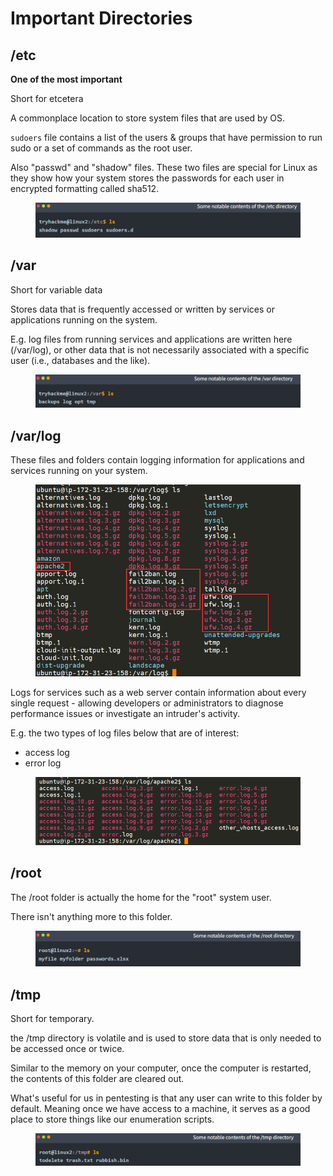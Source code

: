# Important Directories

## /etc

**One of the most important**

Short for etcetera

A commonplace location to store system files that are used by OS.

`sudoers` file contains a list of the users & groups that have permission to run sudo or a set of commands as the root user.

Also "passwd" and "shadow" files. These two files are special for Linux as they show how your system stores the passwords for each user in encrypted formatting called sha512.

<figure><img src="../.gitbook/assets/image (1) (1) (1) (1).png" alt=""><figcaption></figcaption></figure>

## /var

Short for variable data

Stores data that is frequently accessed or written by services or applications running on the system.

E.g. log files from running services and applications are written here (/var/log), or other data that is not necessarily associated with a specific user (i.e., databases and the like).

<figure><img src="../.gitbook/assets/image (2) (1).png" alt=""><figcaption></figcaption></figure>

## /var/log

These files and folders contain logging information for applications and services running on your system.

<figure><img src="../.gitbook/assets/image (3).png" alt=""><figcaption></figcaption></figure>

Logs for services such as a web server contain information about every single request - allowing developers or administrators to diagnose performance issues or investigate an intruder's activity.

E.g. the two types of log files below that are of interest:

* access log
* error log

<figure><img src="../.gitbook/assets/image (4).png" alt=""><figcaption></figcaption></figure>

## /root

The /root folder is actually the home for the "root" system user.

There isn't anything more to this folder.

<figure><img src="../.gitbook/assets/image (5).png" alt=""><figcaption></figcaption></figure>

## /tmp

Short for temporary.

the /tmp directory is volatile and is used to store data that is only needed to be accessed once or twice.

Similar to the memory on your computer, once the computer is restarted, the contents of this folder are cleared out.

What's useful for us in pentesting is that any user can write to this folder by default. Meaning once we have access to a machine, it serves as a good place to store things like our enumeration scripts.

<figure><img src="../.gitbook/assets/image (6).png" alt=""><figcaption></figcaption></figure>
